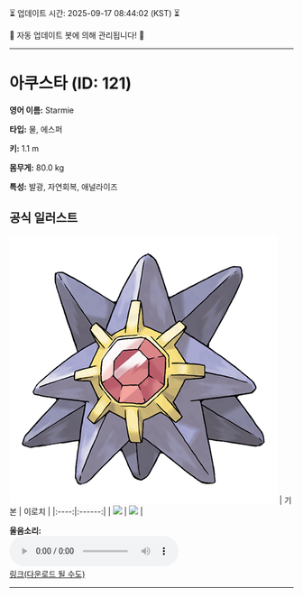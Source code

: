 
⏳ 업데이트 시간: 2025-09-17 08:44:02 (KST) ⏳

🤖 자동 업데이트 봇에 의해 관리됩니다! 🤖

---

# 아쿠스타 (ID: 121)
**영어 이름:** Starmie

**타입:** 물, 에스퍼

**키:** 1.1 m

**몸무게:** 80.0 kg

**특성:** 발광, 자연회복, 애널라이즈

## 공식 일러스트
![](https://raw.githubusercontent.com/PokeAPI/sprites/master/sprites/pokemon/other/official-artwork/121.png)
| 기본 | 이로치 |
|:----:|:------:|
| <img src="http://play.pokemonshowdown.com/sprites/ani/starmie.gif" width="200"> | <img src="http://play.pokemonshowdown.com/sprites/ani-shiny/starmie.gif" width="200"> |

**울음소리:**<br><audio controls src="https://raw.githubusercontent.com/PokeAPI/cries/main/cries/pokemon/latest/121.ogg"></audio><br> [링크(다운로드 될 수도)](https://raw.githubusercontent.com/PokeAPI/cries/main/cries/pokemon/latest/121.ogg)


---

